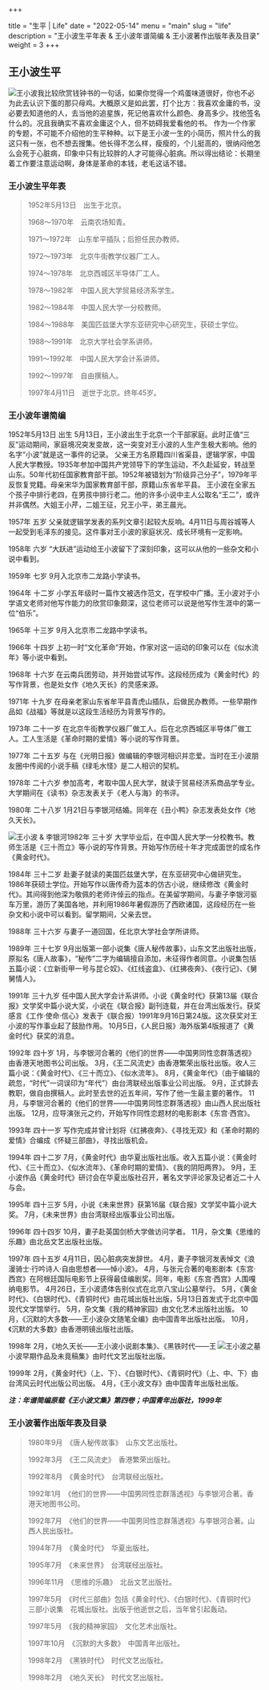 +++

title = "生平 | Life"
date = "2022-05-14"
menu = "main"
slug = "life"
description = "王小波生平年表 & 王小波年谱简编 & 王小波著作出版年表及目录"
weight = 3
+++

王小波生平
----

<span style="float:left">![王小波](/images/wangtwo.jpeg "王小波")</span>
我比较欣赏钱钟书的一句话，如果你觉得一个鸡蛋味道很好，你也不必为此去认识下蛋的那只母鸡。大概原义是如此罢，打个比方：我喜欢金庸的书，没必要去知道他的人，去当他的追星族，死记他喜欢什么颜色、身高多少。找他签名什么的。况且我确实不喜欢金庸这个人，但不妨碍我爱看他的书。
作为一个作家的专题，不可能不介绍他的生平种种。以下是王小波一生的小简历，照片什么的我这只有一张，也不想去搜集。他长得不怎么样，瘦瘦的，个儿挺高的，很纳闷他怎么会死于心脏病，印象中只有比较胖的人才可能得心脏病。所以得出结论：长期坐着工作要注意运动啊，身体是革命的本钱，老毛这话不错。

### 王小波生平年表

> 1952年5月13日　出生于北京。
> 
> 1968～1970年　云南农场知青。
> 
> 1971～1972年　山东牟平插队；后担任民办教师。
> 
> 1972～1973年　北京牛街教学仪器厂工人。
> 
> 1974～1978年　北京西城区半导体厂工人。
> 
> 1978～1982年　中国人民大学贸易经济系学生。
> 
> 1982～1984年　中国人民大学一分校教师。
> 
> 1984～1988年　美国匹兹堡大学东亚研究中心研究生，获硕士学位。
> 
> 1988～1991年　北京大学社会学系讲师。
> 
> 1991～1992年　中国人民大学会计系讲师。
> 
> 1992～1997年　自由撰稿人。
> 
> 1997年4月11日　逝世于北京。终年45岁。

### 王小波年谱简编

1952年5月13日 出生
5月13日，王小波出生于北京一个干部家庭。此时正值“三反”运动期间，家庭境况突发变故，这一突变对王小波的人生产生极大影响。他的名字“小波”就是这一事件的记录。
父亲王方名原籍四川省渠县，逻辑学家，中国人民大学教授。1935年参加中国共产党领导下的学生运动，不久赴延安，转战至山东。50年代初任国家教育部干部。1952年被错划为“阶级异己分子”，1979年平反恢复党籍。母亲宋华为国家教育部干部，原籍山东省牟平县。
王小波在全家五个孩子中排行老四，在男孩中排行老二。他的许多小说中主人公取名“王二”，或许并非偶然。大姐王小芹，二姐王征，兄王小平，弟王晨光。

1957年 五岁
父亲就逻辑学发表的系列文章引起较大反响。4月11日与周谷城等人一起受到毛泽东的接见。这件事对王小波的家庭状况、成长环境有一定影响。

1958年 六岁
“大跃进”运动给王小波留下了深刻印象，这可以从他的一些杂文和小说中看到。

1959年 七岁
9月入北京市二龙路小学读书。

1964年 十二岁
小学五年级时一篇作文被选作范文，在学校中广播。王小波对于小学语文老师对他写作能力的欣赏印象颇深，这位老师可以说是他写作生涯中的第一位“伯乐”。

1965年 十三岁
9月入北京市二龙路中学读书。

1966年 十四岁
上初一时“文化革命”开始，作家对这一运动的印象可以在《似水流年》等小说中看到。

1968年 十六岁
在云南兵团劳动，并开始尝试写作。这段经历成为《黄金时代》的写作背景，也是处女作《地久天长》的灵感来源。

1971年 十九岁
在母亲老家山东省牟平县青虎山插队，后做民办教师。一些早期作品如《战福》等就是以这段生活经历为背景写作的。

1973年 二十一岁
在北京牛街教学仪器厂做工人。后在北京西城区半导体厂做工人。工人生活是《革命时期的爱情》等小说的写作背景。

1977年 二十五岁
与在《光明日报》做编辑的李银河相识并恋爱。当时在王小波朋友圈中传阅的小说手稿《绿毛水怪》是二人相识的契机。

1978年 二十六岁
参加高考，考取中国人民大学，就读于贸易经济系商品学专业。大学期间在《读书》杂志发表关于《老人与海》的书评。

1980年 二十八岁
1月21日与李银河结婚。同年在《丑小鸭》杂志发表处女作《地久天长》。

<span style="float:left">![王小波 & 李银河](/images/wangli.jpeg "王小波 & 李银河")</span>

1982年 三十岁
大学毕业后，在中国人民大学一分校教书。教师生活是《三十而立》等小说的写作背景。开始写作历经十年才完成面世的成名作《黄金时代》。

1984年 三十二岁
赴妻子就读的美国匹兹堡大学，在东亚研究中心做研究生。1986年获硕士学位。开始写作以唐传奇为蓝本的仿古小说，继续修改《黄金时代》。其间得到他深为敬佩的老师许倬云的指点。在美留学期间，与妻子李银河驱车万里，游历了美国各地，并利用1986年暑假游历了西欧诸国，这段经历在一些杂文和小说中可以看到。留学期间，父亲去世。

1988年 三十六岁
与妻子一道回国，任北京大学社会学所讲师。

1989年 三十七岁
9月出版第一部小说集《唐人秘传故事》，山东文艺出版社出版，原拟名《唐人故事》，“秘传”二字为编辑擅自添加，未征得作者同意。小说集包括五篇小说：《立新街甲一号与昆仑奴》、《红线盗盒》、《红拂夜奔》、《夜行记》、《舅舅情人》。

1991年 三十九岁
任中国人民大学会计系讲师。小说《黄金时代》获第13届《联合报》文学奖中篇小说大奖，小说在《联合报》副刊连载，并在台湾出版发行。获奖感言《工作·使命·信心》发表于《联合报）1991年9月16日第24版。这次获奖对王小波的写作事业起了鼓励作用。
10月5日，《人民日报》海外版第4版报道了《黄金时代》获奖的消息。

1992年 四十岁
1月，与李银河合著的《他们的世界——中国男同性恋群落透视》由香港天地图书公司出版。
3月，《王二风流史》由香港繁荣出版社出版。收人三篇小说：《黄金时代》、《三十而立》、《似水流年》。
8月，《黄金年代》（由于编辑的疏忽，“时代”一词误印为“年代”）由台湾联经出版事业公司出版。
9月，正式辞去教职，做自由撰稿人。此时至去世的近五年间，写作了他一生最主要的著作。
11月，与李银河合著的《他们的世界——中国男同性恋群落透视》由山西人民出版社出版。
12月，应导演张元之约，开始写作同性恋题材的电影剧本《东宫·西宫》。

1993年 四十一岁
写作完成并曾计划将《红拂夜奔》、《寻找无双》和《革命时期的爱情》合编成《怀疑三部曲》，寻找出版机会。

1994年 四十二岁
7月，《黄金时代》由华夏出版社出版。收入五篇小说：《黄金时代》、《三十而立》、《似水流年》、《革命时期的爱情》、《我的阴阳两界》。
9月，王小波作品《黄金时代》研讨会在华夏出版社召开，著名文学评论家及记者近二十人与会。

1995年 四十三岁
5月，小说《未来世界》获第16届《联合报》文学奖中篇小说大奖。
7月，《未来世界》由台湾联经出版事业公司出版。

1996年 四十四岁
10月，妻子赴英国剑桥大学做访问学者。
11月，杂文集《思维的乐趣》由北岳文艺出版社出版。

1997年 四十五岁
4月11日，因心脏病突发辞世。
4月，妻子李银河发表悼文《浪漫骑士·行吟诗人·自由思想者——悼小波》。
4月，与张元合著的电影剧本《东宫·西宫》在阿根廷国际电影节上获得最佳编剧奖。同年，电影《东宫·西宫》人围嘎纳电影节。
4月26日，王小波遗体告别仪式在北京八宝山公墓举行。
5月，《黄金时代》、《白银时代》、《青铜时代》由花城出版社出版，5月13日首发式于北京中国现代文学馆举行。
5月，杂文集《我的精神家园》由文化艺术出版社出版。
10月，《沉默的大多数——王小波杂文随笔全编》由中国青年出版社出版。
10月，《沉默的大多数》由香港明镜出版社出版。

<span style="float:right">![王小波之墓](/images/wangtumb.jpeg "王小波之墓")</span>

1998年
2月，《地久天长——王小波小说剧本集》、《黑铁时代——王小波早期作品及未竟稿集》由时代文艺出版社出版。

1999年
2月，《黄金时代》（上、下）、《白银时代》、《青铜时代》（上、中、下）由台湾风云时代出版公司出版。
4月，《王小波文存》由中国青年出版社出版。

**_注：年谱简编原载《王小波文集》第四卷；中国青年出版社，1999年_**

### 王小波著作出版年表及目录

> 1980年9月　《唐人秘传故事》　山东文艺出版社。
> 
> 1992年3月　《王二风流史》　香港繁荣出版社。
> 
> 1992年8月　《黄金时代》　台湾联经出版社。
> 
> 1992年1月　《他们的世界——中国男同性恋群落透视》与李银河合著。香港天地图书公司。
> 
> 1992年7月　《他们的世界——中国男同性恋群落透视》与李银河合著。山西人民出版社。
> 
> 1994年7月　《黄金时代》　华夏出版社。
> 
> 1995年7月　《未来世界》　台湾联经出版社。
> 
> 1996年11月　《思维的乐趣》　北岳文艺出版社。
> 
> 1997年5月　《时代三部曲》包括《黄金时代》、《白银时代》、《青铜时代》三部小说集　花城出版社。出版于他逝世之后，当年曾引起轰动。
> 
> 1997年5月　《我的精神家园》　文化艺术出版社。
> 
> 1997年10月　《沉默的大多数》　中国青年出版社。
> 
> 1998年2月　《黑铁时代》　时代文艺出版社。
> 
> 1998年2月　《地久天长》　时代文艺出版社。
